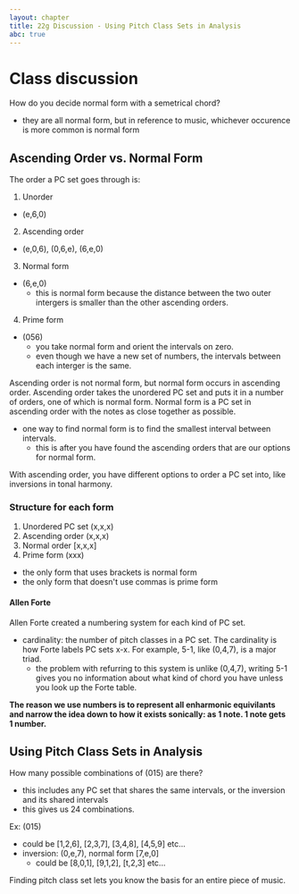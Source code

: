 ```yaml
---
layout: chapter
title: 22g Discussion - Using Pitch Class Sets in Analysis
abc: true
---
```


# Class discussion
How do you decide normal form with a semetrical chord?
- they are all normal form, but in reference to music, whichever occurence is more common is normal form

## Ascending Order vs. Normal Form
The order a PC set goes through is:
1. Unorder
  - (e,6,0)
2. Ascending order
  - (e,0,6), (0,6,e), (6,e,0)
3. Normal form
  - (6,e,0)
    - this is normal form because the distance between the two outer intergers is smaller than the other ascending orders.
4. Prime form
  - (056)
    - you take normal form and orient the intervals on zero.
    - even though we have a new set of numbers, the intervals between each interger is the same.
    
Ascending order is not normal form, but normal form occurs in ascending order. 
Ascending order takes the unordered PC set and puts it in a number of orders, one of which is normal form.
Normal form is a PC set in ascending order with the notes as close together as possible.
  - one way to find normal form is to find the smallest interval between intervals.
    - this is after you have found the ascending orders that are our options for normal form. 
    
With ascending order, you have different options to order a PC set into, like inversions in tonal harmony. 

### Structure for each form
1. Unordered PC set (x,x,x)
2. Ascending order (x,x,x)
3. Normal order [x,x,x]
4. Prime form (xxx)
  - the only form that uses brackets is normal form
  - the only form that doesn't use commas is prime form
  
#### Allen Forte
Allen Forte created a numbering system for each kind of PC set.
- cardinality: the number of pitch classes in a PC set. 
The cardinality is how Forte labels PC sets x-x.
For example, 5-1, like (0,4,7), is a major triad.
  - the problem with refurring to this system is unlike (0,4,7), writing 5-1 gives you no information about what kind of chord you have unless you look up the Forte table. 

**The reason we use numbers is to represent all enharmonic equivilants and narrow the idea down to how it exists sonically: as 1 note. 1 note gets 1 number.**

## Using Pitch Class Sets in Analysis

How many possible combinations of (015) are there?
- this includes any PC set that shares the same intervals, or the inversion and its shared intervals
- this gives us 24 combinations. 

Ex: (015)
- could be [1,2,6], [2,3,7], [3,4,8], [4,5,9] etc...
- inversion: (0,e,7), normal form [7,e,0]
  - could be [8,0,1], [9,1,2], [t,2,3] etc...

Finding pitch class set lets you know the basis for an entire piece of music. 
